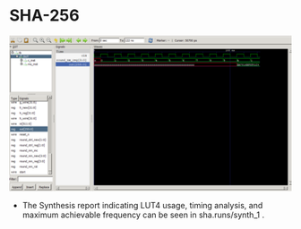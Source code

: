 # SHA-256
![timing diagram](image.png)  
* The Synthesis report indicating LUT4 usage, timing analysis, and maximum achievable frequency can be seen in sha.runs/synth_1 .